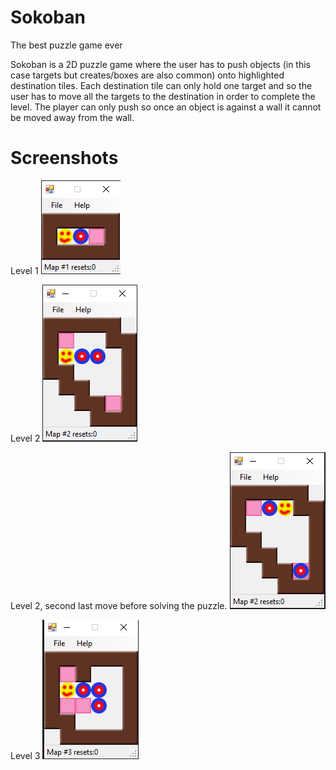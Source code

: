 # Sokoban
The best puzzle game ever

Sokoban is a 2D puzzle game where the user has to push objects (in this case targets but creates/boxes are also common) onto highlighted destination tiles. Each destination tile can only hold one target and so the user has to move all the targets to the destination in order to complete the level. The player can only push so once an object is against a wall it cannot be moved away from the wall.

# Screenshots

Level 1
![Level 1](https://github.com/JoebobyJoe/Sokoban/blob/main/Level%20ScreenShots/Level_1.PNG)

Level 2
![Level 2](https://github.com/JoebobyJoe/Sokoban/blob/main/Level%20ScreenShots/Level_2.PNG)

Level 2, second last move before solving the puzzle.
![Level 2 Solution](https://github.com/JoebobyJoe/Sokoban/blob/main/Level%20ScreenShots/Level_2_Solution.PNG)

Level 3
![Level 3](https://github.com/JoebobyJoe/Sokoban/blob/main/Level%20ScreenShots/Level_3.PNG)
